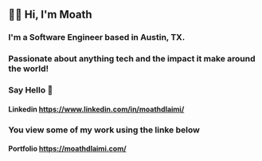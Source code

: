 ## :man_technologist: Hi, I'm Moath

### I'm a Software Engineer based in Austin, TX. 
### Passionate about anything tech and the impact it make around the world!

### Say Hello :wave:
#### Linkedin https://www.linkedin.com/in/moathdlaimi/

### You view some of my work using the linke below
#### Portfolio  https://moathdlaimi.com/


<!--
**moathdlaimi/moathdlaimi** is a ✨ _special_ ✨ repository because its `README.md` (this file) appears on your GitHub profile.

Here are some ideas to get you started:

- 🔭 I’m currently working on ...
- 🌱 I’m currently learning ...
- 👯 I’m looking to collaborate on ...
- 🤔 I’m looking for help with ...
- 💬 Ask me about ...
- 📫 How to reach me: ...
- 😄 Pronouns: ...
- ⚡ Fun fact: ...
-->
